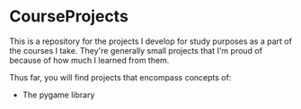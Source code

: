 # CourseProjects

This is a repository for the projects I develop for study purposes as a part of the courses I take. They're generally small projects that I'm proud of because of how much I learned from them.

Thus far, you will find projects that encompass concepts of:

- The pygame library

